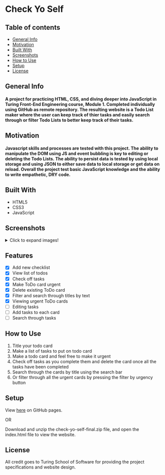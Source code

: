 # Check Yo Self

## Table of contents
* [General Info](#General-Info)
* [Motivation](#Motivation)
* [Built With](#Built-With) 
* [Screenshots](#Screenshots)
* [How to Use](#How-to-Use)
* [Setup](#Setup)
* [License](#License)

## General Info

<h4>A project for practicing HTML, CSS, and diving deeper into JavaScript in Turing Front-End Engineering course, Module 1. Completed individually using GitHub as remote repository. The resulting website is a Todo List maker where the user can keep track of thier tasks and easily search through or filter Todo Lists to better keep track of their tasks.</h4>


## Motivation

<h4>Javascript skills and processes are tested with this project. The ability to manipulate the DOM using JS and event bubbling is key to editing or deleting the Todo Lists. The ability to persist data is tested by using local storage and using JSON to either save data to local storage or get data on reload. Overall the project test basic JavaScript knowledge and the ability to write empathetic, DRY code.</h4>


## Built With

- HTML5
- CSS3
- JavaScript


## Screenshots
<details>
  <summary>Click to expand images!</summary>
  <img src="https://github.com/posi7790/check-yo-self-final/blob/master/images/desktop.png" alt="Website screenshot on desktop">
  <img src="https://github.com/posi7790/check-yo-self-final/blob/master/images/desktop-filter.png" alt="Website on desktop with urgent filter on">
  <img src="https://github.com/posi7790/check-yo-self-final/blob/master/images/mobile.png" alt="Website on mobile">
</details>

## Features

- [x] Add new checklist
- [x] View list of todos
- [x] Check off tasks
- [x] Make ToDo card urgent
- [x] Delete existing ToDo card
- [x] Filter and search through titles by text
- [x] Viewing urgent ToDo cards
- [ ] Editing tasks
- [ ] Add tasks to each card
- [ ] Search through tasks

## How to Use

1. Title your todo card
2. Make a list of tasks to put on todo card
3. Make a todo card and feel free to make it urgent
4. Check off tasks as you complete them and delete the card once all the tasks have been completed
5. Search through the cards by title using the search bar
6. Or filter through all the urgent cards by pressing the filter by urgency button


## Setup

View <a href="https://posi7790.github.io/check-yo-self-final/">here</a> on GitHub pages.

OR 

Download and unzip the check-yo-self-final.zip file, and open the index.html file to view the website.


## License

All credit goes to Turing School of Software for providing the project specifications and website design.
